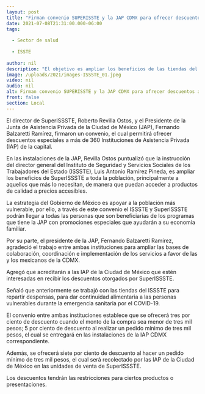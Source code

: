 ```yaml
---
layout: post
title: "Firman convenio SUPERISSTE y la JAP CDMX para ofrecer descuentos a mas de 360 instituciones de asistencia privada. "
date: 2021-07-08T21:31:00.000-06:00
tags:
  
  - Sector de salud
  
  - ISSTE
  
author: nil
description: "El objetivo es ampliar los beneficios de las tiendas del ISSSTE a toda la población, principalmente a los más vulnerables: Roberto Revilla Ostos."
image: /uploads/2021/images-ISSSTE_01.jpeg
video: nil
audio: nil
alt: Firman convenio SUPERISSTE y la JAP CDMX para ofrecer descuentos a mas de 360 instituciones de asistencia privada. 
front: false
section: Local
---
```


El director de SuperISSSTE, Roberto Revilla Ostos, y el Presidente de la Junta de Asistencia Privada de la Ciudad de México (JAP), Fernando Balzaretti Ramírez, firmaron un convenio, el cual permitirá ofrecer descuentos especiales a más de 360 Instituciones de Asistencia Privada (IAP) de la capital.

En las instalaciones de la JAP, Revilla Ostos puntualizó que la instrucción del director general del Instituto de Seguridad y Servicios Sociales de los Trabajadores del Estado (ISSSTE), Luis Antonio Ramírez Pineda, es ampliar los beneficios de SuperISSSTE a toda la población, principalmente a aquellos que más lo necesitan, de manera que puedan acceder a productos de calidad a precios accesibles.

La estrategia del Gobierno de México es apoyar a la población más vulnerable, por ello, a través de este convenio el ISSSTE y SuperISSSTE podrán llegar a todas las personas que son beneficiarias de los programas que tiene la JAP con promociones especiales que ayudarán a su economía familiar.

Por su parte, el presidente de la JAP, Fernando Balzaretti Ramírez, agradeció el trabajo entre ambas instituciones para ampliar las bases de colaboración, coordinación e implementación de los servicios a favor de las y los mexicanos de la CDMX.

Agregó que acreditarán a las IAP de la Ciudad de México que estén interesadas en recibir los descuentos otorgados por SuperISSSTE.

Señaló que anteriormente se trabajó con las tiendas del ISSSTE para repartir despensas, para dar continuidad alimentaria a las personas vulnerables durante la emergencia sanitaria por el COVID-19.

El convenio entre ambas instituciones establece que se ofrecerá tres por ciento de descuento cuando el monto de la compra sea menor de tres mil pesos; 5 por ciento de descuento al realizar un pedido mínimo de tres mil pesos, el cual se entregará en las instalaciones de la IAP CDMX correspondiente.

Además, se ofrecerá siete por ciento de descuento al hacer un pedido mínimo de tres mil pesos, el cual será recolectado por las IAP de la Ciudad de México en las unidades de venta de SuperISSSTE.

Los descuentos tendrán las restricciones para ciertos productos o presentaciones.